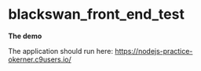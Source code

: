 # blackswan_front_end_test

**The demo**

The application should run here: https://nodejs-practice-okerner.c9users.io/
